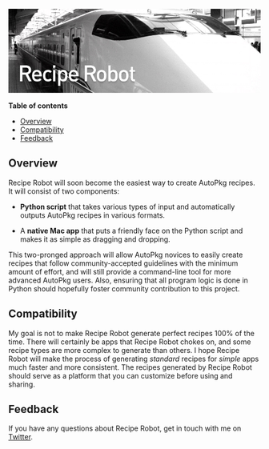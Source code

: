 ![Recipe Robot](images/header.jpg)

__Table of contents__

<!-- MarkdownTOC autolink=true depth=3 bracket=round -->

- [Overview](#overview)
- [Compatibility](#compatibility)
- [Feedback](#feedback)

<!-- /MarkdownTOC -->

## Overview

Recipe Robot will soon become the easiest way to create AutoPkg recipes. It will consist of two components:

- __Python script__ that takes various types of input and automatically outputs AutoPkg recipes in various formats.

- A __native Mac app__ that puts a friendly face on the Python script and makes it as simple as dragging and dropping.

This two-pronged approach will allow AutoPkg novices to easily create recipes that follow community-accepted guidelines with the minimum amount of effort, and will still provide a command-line tool for more advanced AutoPkg users. Also, ensuring that all program logic is done in Python should hopefully foster community contribution to this project.

## Compatibility

My goal is not to make Recipe Robot generate perfect recipes 100% of the time. There will certainly be apps that Recipe Robot chokes on, and some recipe types are more complex to generate than others. I hope Recipe Robot will make the process of generating _standard_ recipes for _simple_ apps much faster and more consistent. The recipes generated by Recipe Robot should serve as a platform that you can customize before using and sharing.

## Feedback

If you have any questions about Recipe Robot, get in touch with me on [Twitter](https://twitter.com/homebysix).
